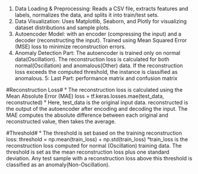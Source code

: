 1. Data Loading & Preprocessing: Reads a CSV file, extracts features and labels, normalizes the data, and splits it into train/test sets.
2. Data Visualization: Uses Matplotlib, Seaborn, and Plotly for visualizing dataset distributions and sample plots.
3. Autoencoder Model:  with an encoder (compressing the input) and a decoder (reconstructing the input). Trained using Mean Squared Error (MSE) loss to minimize reconstruction errors. 
4. Anomaly Detection Part: The autoencoder is trained only on normal data(Oscillation). The reconstruction loss is calculated for both normal(Oscillation) and anomalous(Other) data. If the reconstruction loss exceeds the computed threshold, the instance is classified as anomalous.
5: Last Part: performance matrix and confusion matrix


#Reconstruction Loss#
° The reconstruction loss is calculated using the Mean Absolute Error (MAE)
               loss = tf.keras.losses.mae(test_data, reconstructed)
° Here, test_data is the original input data. reconstructed is the output of the autoencoder after encoding and decoding the input. The MAE computes the absolute difference between each original and reconstructed value, then takes the average.

#Threshold#
° The threshold is set based on the training reconstruction loss:
                threshold = np.mean(train_loss) + np.std(train_loss)
°train_loss is the reconstruction loss computed for normal (Oscillation) training data. The threshold is set as the mean reconstruction loss plus one standard deviation. Any test sample with a reconstruction loss above this threshold is classified as an anomaly(Non-Oscillation).
